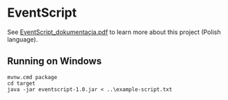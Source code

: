 # EventScript
See [EventScript_dokumentacja.pdf](docs/EventScript_dokumentacja.pdf) to learn more about this project (Polish language).

## Running on Windows
```
mvnw.cmd package
cd target
java -jar eventscript-1.0.jar < ..\example-script.txt
```